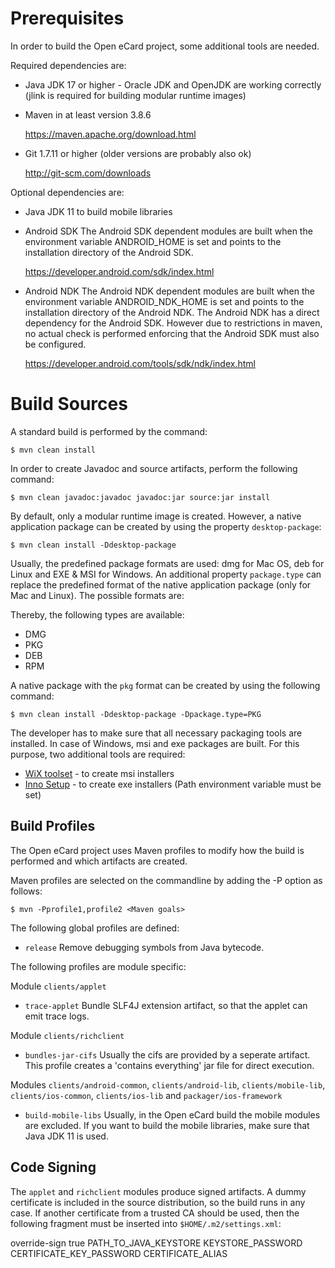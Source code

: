 Prerequisites
=============

In order to build the Open eCard project, some additional tools are needed.

Required dependencies are:
* Java JDK 17 or higher - Oracle JDK and OpenJDK are working correctly (jlink is required for building modular runtime images)

* Maven in at least version 3.8.6

  https://maven.apache.org/download.html

* Git 1.7.11 or higher (older versions are probably also ok)

  http://git-scm.com/downloads

Optional dependencies are:
* Java JDK 11 to build mobile libraries

* Android SDK
  The Android SDK dependent modules are built when the environment variable
  ANDROID_HOME is set and points to the installation directory of the Android
  SDK.

  https://developer.android.com/sdk/index.html

* Android NDK
  The Android NDK dependent modules are built when the environment variable
  ANDROID_NDK_HOME is set and points to the installation directory of the
  Android NDK. The Android NDK has a direct dependency for the Android
  SDK. However due to restrictions in maven, no actual check is performed
  enforcing that the Android SDK must also be configured.

  https://developer.android.com/tools/sdk/ndk/index.html

Build Sources
=============

A standard build is performed by the command:

    $ mvn clean install

In order to create Javadoc and source artifacts, perform the following command:

    $ mvn clean javadoc:javadoc javadoc:jar source:jar install

By default, only a modular runtime image is created. However, a native application package can be created by using the property `desktop-package`:

    $ mvn clean install -Ddesktop-package

Usually, the predefined package formats are used: dmg for Mac OS, deb for Linux and EXE & MSI for Windows. An additional property `package.type` can replace the predefined format of the native application package (only for Mac and Linux). The possible formats are:

Thereby, the following types are available:

 - DMG
 - PKG
 - DEB
 - RPM

A native package with the `pkg` format can be created by using the following command:

    $ mvn clean install -Ddesktop-package -Dpackage.type=PKG

The developer has to make sure that all necessary packaging tools are installed. In case of Windows, msi and exe packages are built. For this purpose, two additional tools are required:

 - [WiX toolset](https://wixtoolset.org/) - to create msi installers
 - [Inno Setup](http://www.jrsoftware.org/isinfo.php) - to create exe installers (Path environment variable must be set)

Build Profiles
--------------

The Open eCard project uses Maven profiles to modify how the build is
performed and which artifacts are created.

Maven profiles are selected on the commandline by adding the -P option as
follows:

    $ mvn -Pprofile1,profile2 <Maven goals>


The following global profiles are defined:
* `release`
  Remove debugging symbols from Java bytecode.

The following profiles are module specific:

Module `clients/applet`
* `trace-applet`
  Bundle SLF4J extension artifact, so that the applet can emit trace logs.

Module `clients/richclient`
* `bundles-jar-cifs`
  Usually the cifs are provided by a seperate artifact. This profile creates
  a 'contains everything' jar file for direct execution.

Modules `clients/android-common`, `clients/android-lib`, `clients/mobile-lib`, `clients/ios-common`, `clients/ios-lib`
and `packager/ios-framework`
* `build-mobile-libs`
  Usually, in the Open eCard build the mobile modules are excluded. If you want
  to build the mobile libraries, make sure that Java JDK 11 is used.

Code Signing
------------

The `applet` and `richclient` modules produce signed artifacts. A dummy
certificate is included in the source distribution, so the build runs in any
case. If another certificate from a trusted CA should be used, then the
following fragment must be inserted into `$HOME/.m2/settings.xml`:

  <profiles>
    <profile>
      <id>override-sign</id>
      <activation>
        <activeByDefault>true</activeByDefault>
      </activation>
      <properties>
        <sign.keystore>PATH_TO_JAVA_KEYSTORE</sign.keystore>
        <sign.storepass>KEYSTORE_PASSWORD</sign.storepass>
        <sign.keypass>CERTIFICATE_KEY_PASSWORD</sign.keypass>
        <sign.alias>CERTIFICATE_ALIAS</sign.alias>
      </properties>
    </profile>
  </profiles>
